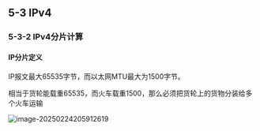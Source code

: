 ## 5-3 IPv4

### 5-3-2 IPv4分片计算

#### IP分片定义

IP报文最大65535字节，而以太网MTU最大为1500字节。

相当于货轮能载重65535，而火车载重1500，那么必须把货轮上的货物分装给多个火车运输

![image-20250224205912619](https://img.yatjay.top/md/20250224205912649.png)